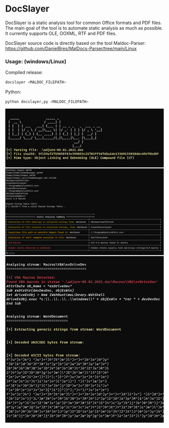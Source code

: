 # DocSlayer
DocSlayer is a static analysis tool for common Office formats and PDF files.
The main goal of the tool is to automate static analysis as much as possible.
It currently supports OLE, OOXML, RTF and PDF files.

DocSlayer source code is directly based on the tool Maldoc-Parser: 
https://github.com/DanielBres/MalDocs-Parser/tree/main/Linux 

### Usage: (windows/Linux)

Compiled release:
```bash
docslayer <MALDOC_FILEPATH>
```

Python:
```bash
python docslayer,py <MALDOC_FILEPATH>
```

<img src="./images/docslayer1.png" alt="" width="800 ">

<img src="./images/docslayer2.png" alt="" width="800 ">

<img src="./images/docslayer3.png" alt="" width="800 ">
